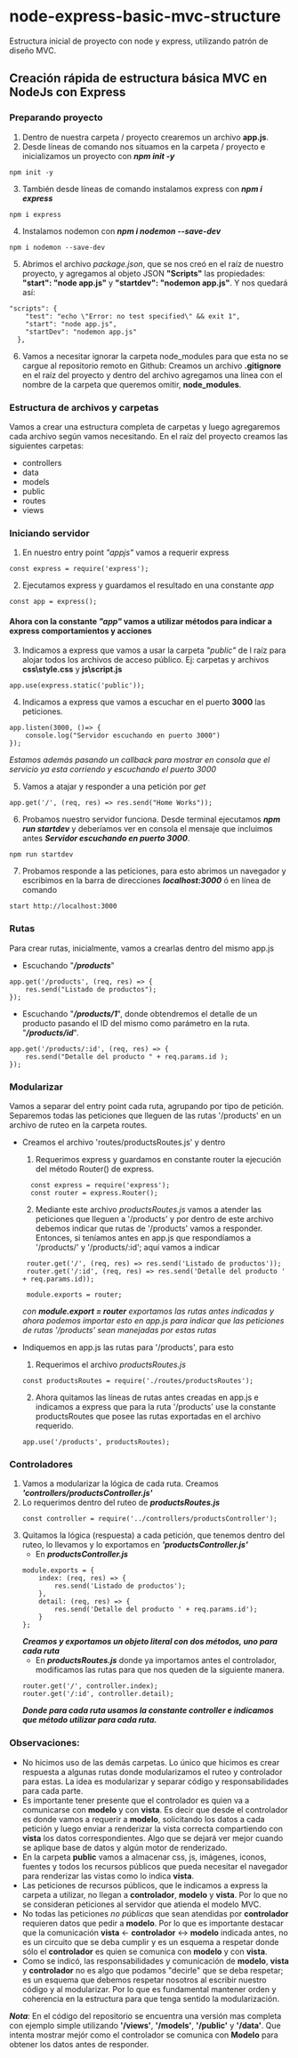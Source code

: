 # node-express-basic-mvc-structure
Estructura inicial de proyecto con node y express, utilizando patrón de diseño MVC. 

## **Creación rápida de estructura básica MVC en NodeJs con Express**

### **Preparando proyecto**
1. Dentro de nuestra carpeta / proyecto crearemos un archivo **app.js**.
2. Desde líneas de comando nos situamos en la carpeta / proyecto e inicializamos un proyecto con ***npm init -y***
~~~
npm init -y
~~~
3. También desde líneas de comando instalamos express con ***npm i express***
~~~
npm i express
~~~
4. Instalamos nodemon con ***npm i nodemon --save-dev***
~~~
npm i nodemon --save-dev
~~~
5. Abrimos el archivo *package.json*, que se nos creó en el raíz de nuestro proyecto, y agregamos al objeto JSON **"Scripts"** las propiedades: **"start": "node app.js"** y **"startdev": "nodemon app.js"**. Y nos quedará así: 
~~~
"scripts": {
    "test": "echo \"Error: no test specified\" && exit 1",
    "start": "node app.js",
    "startDev": "nodemon app.js"
  },
~~~
6. Vamos a necesitar ignorar la carpeta node_modules para que esta no se cargue al repositorio remoto en Github: Creamos un archivo **.gitignore** en el raíz del proyecto y dentro del archivo agregamos una línea con el nombre de la carpeta que queremos omitir, **node_modules**.

### **Estructura de archivos y carpetas**
Vamos a crear una estructura completa de carpetas y luego agregaremos cada archivo según vamos necesitando.
En el raíz del proyecto creamos las siguientes carpetas:
- controllers
- data
- models
- public
- routes
- views

### **Iniciando servidor**
1. En nuestro entry point *"appjs"* vamos a requerir express
~~~
const express = require('express');
~~~
2. Ejecutamos express y guardamos el resultado en una constante *app*
~~~
const app = express();
~~~
#### Ahora con la constante *"app"* vamos a utilizar métodos para indicar a express comportamientos y acciones
3. Indicamos a express que vamos a usar la carpeta *"public"* de l raíz para alojar todos los archivos de acceso público. Ej: carpetas y archivos **css\style.css** y **js\script.js**
~~~
app.use(express.static('public'));
~~~

4. Indicamos a express que vamos a escuchar en el puerto **3000** las peticiones.
~~~
app.listen(3000, ()=> { 
    console.log("Servidor escuchando en puerto 3000") 
});
~~~
*Estamos además pasando un callback para mostrar en consola que el servicio ya esta corriendo y escuchando el puerto 3000*

5. Vamos a atajar y responder a una petición por *get*
~~~
app.get('/', (req, res) => res.send("Home Works"));
~~~

6. Probamos nuestro servidor funciona. Desde terminal ejecutamos ***npm run startdev*** y deberíamos ver en consola el mensaje que incluimos antes ***Servidor escuchando en puerto 3000***.
~~~
npm run startdev
~~~

7. Probamos responde a las peticiones, para esto abrimos un navegador y escribimos en la barra de direcciones ***localhost:3000*** ó en línea de comando 
~~~
start http://localhost:3000
~~~

### **Rutas**
Para crear rutas, inicialmente, vamos a crearlas dentro del mismo app.js
- Escuchando "***/products***"
~~~
app.get('/products', (req, res) => {
    res.send("Listado de productos");
});
~~~
- Escuchando "***/products/1***", donde obtendremos el detalle de un producto pasando el ID del mismo como parámetro en la ruta. "***/products/id***".
~~~
app.get('/products/:id', (req, res) => {
    res.send("Detalle del producto " + req.params.id );
});
~~~

### **Modularizar**
Vamos a separar del entry point cada ruta, agrupando por tipo de petición. Separemos todas las peticiones que lleguen de las rutas '/products' en un archivo de ruteo en la carpeta routes.

- Creamos el archivo 'routes/productsRoutes.js' y dentro 
  1. Requerimos express y guardamos en constante router la ejecución del método Router() de express.
  ~~~
    const express = require('express');
    const router = express.Router();
  ~~~
  2. Mediante este archivo *productsRoutes.js* vamos a atender las peticiones que lleguen a '/products' y por dentro de este archivo debemos indicar que rutas de '/products' vamos a responder. Entonces, si teníamos antes en app.js que respondíamos a '/products/' y '/products/:id'; aquí vamos a indicar 
   ~~~
    router.get('/', (req, res) => res.send('Listado de productos'));
    router.get('/:id', (req, res) => res.send('Detalle del producto ' + req.params.id));
   
    module.exports = router;
   ~~~
   *con **module.export = router** exportamos las rutas antes indicadas y ahora podemos importar esto en app.js para indicar que las peticiones de rutas '/products' sean manejadas por estas rutas*

- Indiquemos en app.js las rutas para '/products', para esto 
    1. Requerimos el archivo *productsRoutes.js*
    ~~~
    const productsRoutes = require('./routes/productsRoutes');
    ~~~   
    2. Ahora quitamos las líneas de rutas antes creadas en app.js e indicamos a express que para la ruta '/products' use la constante productsRoutes que posee las rutas exportadas en el archivo requerido.
    ~~~
    app.use('/products', productsRoutes);
    ~~~

### **Controladores**

1. Vamos a modularizar la lógica de cada ruta. Creamos ***'controllers/productsController.js'***
2. Lo requerimos dentro del ruteo de ***productsRoutes.js***
    ~~~
    const controller = require('../controllers/productsController');
    ~~~
3. Quitamos la lógica (respuesta) a cada petición, que tenemos dentro del ruteo, lo llevamos y lo exportamos en ***'productsController.js'***
    - En ***productsController.js***
    ~~~
    module.exports = {
        index: (req, res) => {
            res.send('Listado de productos');
        },
        detail: (req, res) => {
            res.send('Detalle del producto ' + req.params.id');
        }
    };
    ~~~
    ***Creamos y exportamos un objeto literal con dos métodos, uno para cada ruta***
    - En ***productsRoutes.js*** donde ya importamos antes el controlador, modificamos las rutas para que nos queden de la siguiente manera.
    ~~~
    router.get('/', controller.index);
    router.get('/:id', controller.detail);
    ~~~
    ***Donde para cada ruta usamos la constante controller e indicamos que método utilizar para cada ruta.***


### **Observaciones**:

- No hicimos uso de las demás carpetas. Lo único que hicimos es crear respuesta a algunas rutas donde modularizamos el ruteo y controlador para estas. La idea es modularizar y separar código y responsabilidades para cada parte.
- Es importante tener presente que el controlador es quien va a comunicarse con **modelo** y con **vista**. Es decir que desde el controlador es donde vamos a requerir a **modelo**, solicitando los datos a cada petición y luego enviar a renderizar la vista correcta compartiendo con **vista** los datos correspondientes. Algo que se dejará ver mejor cuando se aplique base de datos y algún motor de renderizado.
- En la carpeta **public** vamos a almacenar css, js, imágenes, iconos, fuentes y todos los recursos públicos que pueda necesitar el navegador para renderizar las vistas como lo indica **vista**.
- Las peticiones de recursos públicos, que le indicamos a express la carpeta a utilizar, no llegan a **controlador**, **modelo** y **vista**. Por lo que no se consideran peticiones al servidor que atienda el modelo MVC.
- No todas las peticiones *no públicas* que sean atendidas por **controlador** requieren datos que pedir a **modelo**. Por lo que es importante destacar que la comunicación **vista** <- **controlador** <-> **modelo** indicada antes, no es un circuito que se deba cumplir y es un esquema a respetar donde sólo el **controlador** es quien se comunica con **modelo** y con **vista**.
- Como se indicó, las responsabilidades y comunicación de **modelo**, **vista** y **controlador** no es algo que podamos "decirle" que se deba respetar; es un esquema que debemos respetar nosotros al escribir nuestro código y al modularizar. Por lo que es fundamental mantener orden y coherencia en la estructura para que tenga sentido la modularización.


***Nota***: En el código del repositorio se encuentra una versión mas completa con ejemplo simple utilizando **'/views'**, **'/models'**, **'/public'** y **'/data'**. Que intenta mostrar mejór como el controlador se comunica con **Modelo** para obtener los datos antes de responder.
